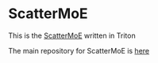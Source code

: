 # ScatterMoE

This is the [ScatterMoE](https://arxiv.org/abs/2403.08245) written in Triton

The main repository for ScatterMoE is [here](https://github.com/shawntan/scattermoe)